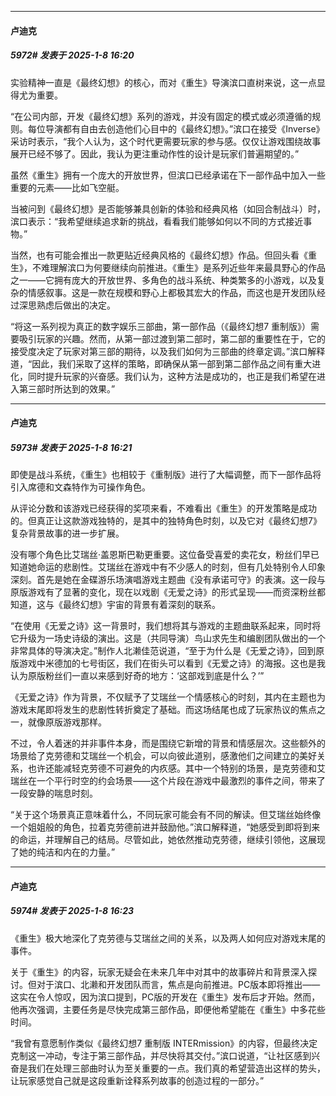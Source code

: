 ﻿
*****

####  卢迪克  
##### 5972#       发表于 2025-1-8 16:20

实验精神一直是《最终幻想》的核心，而对《重生》导演滨口直树来说，这一点显得尤为重要。

“在公司内部，开发《最终幻想》系列的游戏，并没有固定的模式或必须遵循的规则。每位导演都有自由去创造他们心目中的《最终幻想》。”滨口在接受《Inverse》采访时表示，“我个人认为，这个时代更需要玩家的参与感。仅仅让游戏围绕故事展开已经不够了。因此，我认为更注重动作性的设计是玩家们普遍期望的。”

虽然《重生》拥有一个庞大的开放世界，但滨口已经承诺在下一部作品中加入一些重要的元素——比如飞空艇。

当被问到《最终幻想》是否能够兼具创新的体验和经典风格（如回合制战斗）时，滨口表示：“我希望继续追求新的挑战，看看我们能够如何以不同的方式接近事物。”

当然，也有可能会推出一款更贴近经典风格的《最终幻想》作品。但回头看《重生》，不难理解滨口为何要继续向前推进。《重生》是系列近些年来最具野心的作品之一——它拥有庞大的开放世界、多角色的战斗系统、种类繁多的小游戏，以及复杂的情感叙事。这是一款在规模和野心上都极其宏大的作品，而这也是开发团队经过深思熟虑后做出的决定。

“将这一系列视为真正的数字娱乐三部曲，第一部作品（《最终幻想7 重制版》）需要吸引玩家的兴趣。然而，从第一部过渡到第二部时，第二部的重要性在于，它的接受度决定了玩家对第三部的期待，以及我们如何为三部曲的终章定调。”滨口解释道，“因此，我们采取了这样的策略，即确保从第一部到第二部作品之间有重大进化，同时提升玩家的兴奋感。我们认为，这种方法是成功的，也正是我们希望在进入第三部时所达到的效果。”

*****

####  卢迪克  
##### 5973#       发表于 2025-1-8 16:21

即使是战斗系统，《重生》也相较于《重制版》进行了大幅调整，而下一部作品将引入席德和文森特作为可操作角色。

从评论分数和该游戏已经获得的奖项来看，不难看出《重生》的开发策略是成功的。但真正让这款游戏独特的，是其中的独特角色时刻，以及它对《最终幻想7》复杂背景故事的进一步扩展。

没有哪个角色比艾瑞丝·盖恩斯巴勒更重要。这位备受喜爱的卖花女，粉丝们早已知道她命运的悲剧性。艾瑞丝在游戏中有不少感人的时刻，但有几处特别令人印象深刻。首先是她在金碟游乐场演唱游戏主题曲《没有承诺可守》的表演。这一段与原版游戏有了显著的变化，现在以戏剧《无爱之诗》的形式呈现——而资深粉丝都知道，这与《最终幻想》宇宙的背景有着深刻的联系。

“在使用《无爱之诗》这一背景时，我们想将其与游戏的主题曲联系起来，同时将它升级为一场史诗级的演出。这是（共同导演）鸟山求先生和编剧团队做出的一个非常具体的导演决定。”制作人北濑佳范说道，“至于为什么是《无爱之诗》，回到原版游戏中米德加的七号街区，我们在街头可以看到《无爱之诗》的海报。这也是我认为原版粉丝们一直以来感到好奇的地方：‘这部戏到底是什么？’”

《无爱之诗》作为背景，不仅赋予了艾瑞丝一个情感核心的时刻，其内在主题也为游戏末尾即将发生的悲剧性转折奠定了基础。而这场结尾也成了玩家热议的焦点之一，就像原版游戏那样。

不过，令人着迷的并非事件本身，而是围绕它新增的背景和情感层次。这些额外的场景给了克劳德和艾瑞丝一个机会，可以向彼此道别，感激他们之间建立的美好关系，也许还能减轻克劳德不可避免的内疚感。其中一个特别的场景，是克劳德和艾瑞丝在一个平行时空的约会场景——这个片段在游戏中最激烈的事件之间，带来了一段安静的喘息时刻。

“关于这个场景真正意味着什么，不同玩家可能会有不同的解读。但艾瑞丝始终像一个姐姐般的角色，拉着克劳德前进并鼓励他。”滨口解释道，“她感受到即将到来的命运，并理解自己的结局。尽管如此，她依然推动克劳德，继续引领他，这展现了她的纯洁和内在的力量。”

*****

####  卢迪克  
##### 5974#       发表于 2025-1-8 16:23

《重生》极大地深化了克劳德与艾瑞丝之间的关系，以及两人如何应对游戏末尾的事件。

关于《重生》的内容，玩家无疑会在未来几年中对其中的故事碎片和背景深入探讨。但对于滨口、北濑和开发团队而言，焦点是向前推进。PC版本即将推出——这实在令人惊叹，因为滨口提到，PC版的开发在《重生》发布后才开始。然而，他再次强调，主要任务是尽快完成第三部作品，即便他希望能在《重生》中多花些时间。

“我曾有意愿制作类似《最终幻想7 重制版 INTERmission》的内容，但最终决定克制这一冲动，专注于第三部作品，并尽快将其交付。”滨口说道，“让社区感到兴奋是我们在处理三部曲时认为至关重要的一点。我们真的希望营造出这样的势头，让玩家感觉自己就是这段重新诠释系列故事的创造过程的一部分。”

